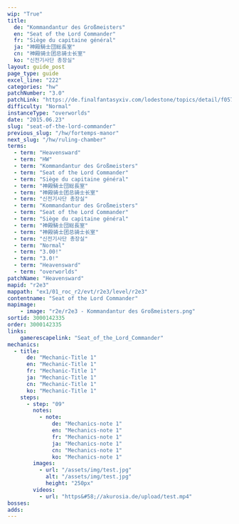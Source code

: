 ```yaml
---
wip: "True"
title:
  de: "Kommandantur des Großmeisters"
  en: "Seat of the Lord Commander"
  fr: "Siège du capitaine général"
  ja: "神殿騎士団総長室"
  cn: "神殿骑士团总骑士长室"
  ko: "신전기사단 총장실"
layout: guide_post
page_type: guide
excel_line: "222"
categories: "hw"
patchNumber: "3.0"
patchLink: "https://de.finalfantasyxiv.com/lodestone/topics/detail/f0575b82a639492e5a70e34d823d77bddcb7f686"
difficulty: "Normal"
instanceType: "overworlds"
date: "2015.06.23"
slug: "seat-of-the-lord-commander"
previous_slug: "/hw/fortemps-manor"
next_slug: "/hw/ruling-chamber"
terms:
  - term: "Heavensward"
  - term: "HW"
  - term: "Kommandantur des Großmeisters"
  - term: "Seat of the Lord Commander"
  - term: "Siège du capitaine général"
  - term: "神殿騎士団総長室"
  - term: "神殿骑士团总骑士长室"
  - term: "신전기사단 총장실"
  - term: "Kommandantur des Großmeisters"
  - term: "Seat of the Lord Commander"
  - term: "Siège du capitaine général"
  - term: "神殿騎士団総長室"
  - term: "神殿骑士团总骑士长室"
  - term: "신전기사단 총장실"
  - term: "Normal"
  - term: "3.00!"
  - term: "3.0!"
  - term: "Heavensward"
  - term: "overworlds"
patchName: "Heavensward"
mapid: "r2e3"
mappath: "ex1/01_roc_r2/evt/r2e3/level/r2e3"
contentname: "Seat of the Lord Commander"
mapimage:
    - image: "r2e/r2e3 - Kommandantur des Großmeisters.png"
sortid: 3000142335
order: 3000142335
links:
    gamerescapelink: "Seat_of_the_Lord_Commander"
mechanics:
  - title:
      de: "Mechanic-Title 1"
      en: "Mechanic-Title 1"
      fr: "Mechanic-Title 1"
      ja: "Mechanic-Title 1"
      cn: "Mechanic-Title 1"
      ko: "Mechanic-Title 1"
    steps:
      - step: "09"
        notes:
          - note:
              de: "Mechanics-note 1"
              en: "Mechanics-note 1"
              fr: "Mechanics-note 1"
              ja: "Mechanics-note 1"
              cn: "Mechanics-note 1"
              ko: "Mechanics-note 1"
        images:
          - url: "/assets/img/test.jpg"
            alt: "/assets/img/test.jpg"
            height: "250px"
        videos:
          - url: "https&#58;//akurosia.de/upload/test.mp4"
bosses:
adds:
---
```

